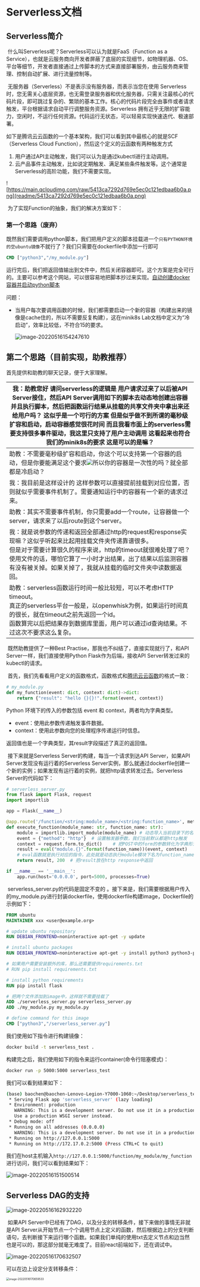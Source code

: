 # Serverless文档



## Serverless简介

​	什么叫Serverless呢？Serverless可以认为就是FaaS（Function as a Service），也就是云服务商向开发者屏蔽了底层的实现细节，如物理机器、OS、平台等细节，开发者直接通过上传脚本的方式来直接部署服务，由云服务商来管理、控制自动扩展、进行流量控制等。

​	无服务器（Serverless）不是表示没有服务器，而表示当您在使用 Serverless 时，您无需关心底层资源，也无需登录服务器和优化服务器，只需关注最核心的代码片段，即可跳过复杂的、繁琐的基本工作。核心的代码片段完全由事件或者请求触发，平台根据请求自动平行调整服务资源。Serverless 拥有近乎无限的扩容能力，空闲时，不运行任何资源。代码运行无状态，可以轻易实现快速迭代、极速部署。

​	如下是腾讯云云函数的一个基本架构，我们可以看到其中最核心的就是SCF（Serverless Cloud Function），然后这个定义的云函数有两种触发方式

1. 用户通过API主动触发，我们可以认为是通过kubectl进行主动调用。
2. 云产品事件主动触发，比如说定期触发、满足某些条件触发等。这个通常是Serverless的高阶功能，我们不需要实现。

![https://main.qcloudimg.com/raw/5413ca7292d769e5ec0c121edbaa6b0a.png](readme/5413ca7292d769e5ec0c121edbaa6b0a.png)

​	为了实现Function的抽象，我们的解决方案如下：

### 第一个思路（废弃）

​	既然我们需要调用python脚本，我们把用户定义的脚本挂载进一个`只有PYTHON环境的空ubuntu镜像`不就行了？我们只需要在dockerfile中添加一行即可

```dockerfile
CMD ["python3","/my_module.py"]
```

​	运行完后，我们把返回值输出到文件中，然后关闭容器即可。这个方案是完全可行的。主要可以参考这个网站，可以很容易地把脚本抄过来实现。[自动创建docker容器并启动python脚本](https://qa.1r1g.com/sf/ask/1800231401/)

问题：

- 当用户每次要调用函数的时候，我们都需要启动一个新的容器（构建出来的镜像是cache住的，所以不需要反复构建），这在minik8s Lab文档中定义为“冷启动”，效率比较低，不符合15的要求。

  ![image-20220516154247610](readme/image-20220516154247610.png)

## 第二个思路（目前实现，助教推荐）

首先提供和助教的聊天记录，便于大家理解。

| 我：助教您好 请问serverless的逻辑是 用户请求过来了以后被API Server接住，然后API Server调用如下的脚本去动态地创建出容器 并且执行脚本，然后把函数运行结果从挂载的共享文件夹中拿出来还给用户吗？ 这似乎是一个可行的方案 但是似乎做不到所谓的毫秒级扩容和启动，启动容器感觉很花时间 而且我看市面上的serverless需要支持很多事件驱动，我这里只支持了用户主动调用 这看起来也符合我们的minik8s的要求 这是可以的是嘛？ |
| ------------------------------------------------------------ |
| 助教：不需要毫秒级扩容和启动，你这个可以支持第一个容器的启动，但是你要能满足这个要求![](readme/image-20220516154247610.png)所以你的容器是一次性的吗？就全部都是冷启动？ |
| 我：我目前是这样设计的 这样参数可以直接提前挂载到对应位置，否则就似乎需要事件机制了。需要通知运行中的容器有一个新的请求过来。 |
| 助教：其实不需要事件机制，你只需要add一个route，让容器做一个server，请求来了以后route到这个server。 |
| 我：就是说参数的传递和返回全部通过http的request和response实现嘛？这似乎听起来比起用挂载文件夹传递靠谱很多。<br>但是对于需要计算很久的程序来说，http的timeout就很难处理了吧？<br/>使用文件的话，哪怕它算了一小时才出结果，出了结果以后监测容器有没有被关掉。如果关掉了，我就从挂载的临时文件夹中读数据返回。 |
| 助教：serverless函数运行时间一般比较短，可以不考虑HTTP timeout。<br/>真正的serverless平台一般是，以openwhisk为例，如果运行时间真的很长，就在timeout之前先返回一个id。<br/>函数算完以后把结果存到数据库里面，用户可以通过id查询结果。不过这次不要求这么复杂。 |

​	既然助教提供了一种Best Practise，那我也不纠结了，直接实现就行了，和API Server一样，我们直接使用Python Flask作为后端，接收API Server转发过来的kubectl的请求。

​	首先，我们先看看用户定义的函数格式，函数格式和[腾讯云云函数](https://cloud.tencent.com/document/product/583/55593)的格式一致：

```python
# my_module.py
def my_function(event: dict, context: dict)->dict:
    return {"result": "hello {}{}!".format(event, context)}
```

Python 环境下的传入的参数包括 event 和 context，两者均为字典类型。

- event：使用此参数传递触发事件数据。
- context：使用此参数向您的处理程序传递运行时信息。

返回值也是一个字典类型，其result字段描述了真正的返回值。

​	接下来就是Serverless Server的构建，每当一个请求到达API Server，如果API Server发现没有运行着的Serverless Server实例，那么就通过dockerfile创建一个新的实例；如果发现有运行着的实例，就把http请求转发过去。Serverless Server的代码如下：

```python
# serverless_server.py
from flask import Flask, request
import importlib

app = Flask(__name__)

@app.route('/function/<string:module_name>/<string:function_name>', methods=['POST'])
def execute_function(module_name: str, function_name: str):
    module = importlib.import_module(module_name) # 动态导入当前目录下的名字为modul_name的模块
    event = {"method": "http"}	# 设置触发器参数，我们当前默认都是http触发
    context = request.form.to_dict()	# 把POST中的form的参数转化为字典形式作为函数的参数
    result = eval("module.{}".format(function_name))(event, context)
    # eval函数就是执行对应的指令，此处就是动态执行module模块下名为function_name的函数，并且把两个参数传入得到返回值放到result中
    return result, 200	# 把result放在http response中返回

if __name__ == '__main__':
    app.run(host='0.0.0.0', port=5000, processes=True)
```

​	serverless_server.py的代码是固定不变的 。接下来是，我们需要根据用户传入的my_module.py进行封装dockerfile，使用dockerfile构建image，Dockerfile的示例如下：

```dockerfile
FROM ubuntu
MAINTAINER xxx <user@example.org>

# update ubuntu repository
RUN DEBIAN_FRONTEND=noninteractive apt-get -y update

# install ubuntu packages
RUN DEBIAN_FRONTEND=noninteractive apt-get -y install python3 python3-pip

# 如果用户需要安装额外的库，那么还需要提供requirements.txt
# RUN pip install requirements.txt

# install python requirements
RUN pip install flask

# 把两个文件添加到image中，这样就不需要挂载了
ADD ./serverless_server.py serverless_server.py
ADD ./my_module.py my_module.py

# define command for this image
CMD ["python3","/serverless_server.py"]
```

我们使用如下指令进行构建镜像：

```bash
docker build -t serverless_test .
```

构建完之后，我们使用如下的指令来运行container(命令行阻塞模式)：

```bash
docker run -p 5000:5000 serverless_test
```

我们可以看到结果如下：

```bash
(base) baochen@baochen-Lenovo-Legion-Y7000-1060:~/Desktop/serverless_test$ docker run -p 5000:5000 serverless_test
 * Serving Flask app 'serverless_server' (lazy loading)
 * Environment: production
   WARNING: This is a development server. Do not use it in a production deployment.
   Use a production WSGI server instead.
 * Debug mode: off
 * Running on all addresses (0.0.0.0)
   WARNING: This is a development server. Do not use it in a production deployment.
 * Running on http://127.0.0.1:5000
 * Running on http://172.17.0.2:5000 (Press CTRL+C to quit)
```

我们在host主机输入`http://127.0.0.1:5000/function/my_module/my_function`进行访问，我们可以看到结果如下：

![image-20220516151500514](readme/image-20220516151500514.png)

## Serverless DAG的支持

![image-20220516162932220](readme/image-20220516162932220.png)

​	如果API Server中已经有了DAG，以及分支的转移条件，接下来做的事情无非就是API Server从开始节点一个个调用节点上定义的函数，然后根据边上的分支判断语句，去判断接下来运行哪个函数。如果我们单纯的使用txt去定义节点和边当然也是可以的，那这部分就毫无难度了。目前react前端如下，还在调试中。

![image-20220516170632507](readme/image-20220516170632507.png)

可以在边上设定分支转移条件：

<img src="readme/image-20220516170659533.png" alt="image-20220516170659533" style="zoom:50%;" />